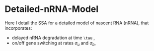 # Detailed-nRNA-Model

Here I detail the SSA for a detailed model of nascent RNA (nRNA), that incorporates:
- delayed nRNA degradation at time ```\tau``` , 
- on/off gene switching at rates $\sigma_u$ and $\sigma_b$,

